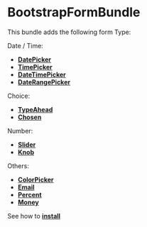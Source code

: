 BootstrapFormBundle
===================

This bundle adds the following form Type:

Date / Time:
* [**DatePicker**][1]
* [**TimePicker**][2]
* [**DateTimePicker**][4]
* [**DateRangePicker**][7]

Choice:
* [**TypeAhead**][13]
* [**Chosen**][11]

Number:
* [**Slider**][10]
* [**Knob**][12]

Others:
* [**ColorPicker**][8]
* [**Email**][5]
* [**Percent**][6]
* [**Money**][9]

See how to [**install**][3]

[1]: Resources/doc/02-DatePicker.md
[2]: Resources/doc/02-TimePicker.md
[3]: Resources/doc/01-installation.md
[4]: Resources/doc/02-DateTimePicker.md
[5]: Resources/doc/02-Email.md
[6]: Resources/doc/02-Percent.md
[7]: Resources/doc/02-DateRangePicker.md
[8]: Resources/doc/02-ColorPicker.md
[9]: Resources/doc/02-Money.md
[10]: Resources/doc/02-Slider.md
[11]: Resources/doc/02-Chosen.md
[12]: Resources/doc/02-Knob.md
[13]: Resources/doc/02-TypeAhead.md